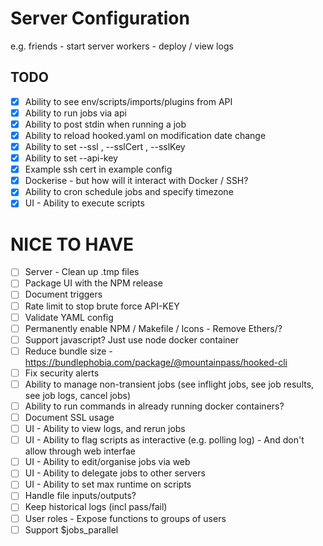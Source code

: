 
# Server Configuration

e.g.
friends - start server
workers - deploy / view logs

## TODO

- [x] Ability to see env/scripts/imports/plugins from API
- [x] Ability to run jobs via api
- [x] Ability to post stdin when running a job
- [x] Ability to reload hooked.yaml on modification date change
- [x] Ability to set --ssl , --sslCert , --sslKey
- [x] Ability to set --api-key
- [x] Example ssh cert in example config
- [x] Dockerise - but how will it interact with Docker / SSH?
- [x] Ability to cron schedule jobs and specify timezone
- [x] UI - Ability to execute scripts

# NICE TO HAVE
- [ ] Server - Clean up .tmp files
- [ ] Package UI with the NPM release
- [ ] Document triggers
- [ ] Rate limit to stop brute force API-KEY
- [ ] Validate YAML config
- [ ] Permanently enable NPM / Makefile / Icons - Remove Ethers/?
- [ ] Support javascript? Just use node docker container
- [ ] Reduce bundle size - https://bundlephobia.com/package/@mountainpass/hooked-cli
- [ ] Fix security alerts
- [ ] Ability to manage non-transient jobs (see inflight jobs, see job results, see job logs, cancel jobs)
- [ ] Ability to run commands in already running docker containers?
- [ ] Document SSL usage
- [ ] UI - Ability to view logs, and rerun jobs
- [ ] UI - Ability to flag scripts as interactive (e.g. polling log) - And don't allow through web interfae
- [ ] UI - Ability to edit/organise jobs via web
- [ ] UI - Ability to delegate jobs to other servers
- [ ] UI - Ability to set max runtime on scripts
- [ ] Handle file inputs/outputs?
- [ ] Keep historical logs (incl pass/fail)
- [ ] User roles - Expose functions to groups of users
- [ ] Support $jobs_parallel

